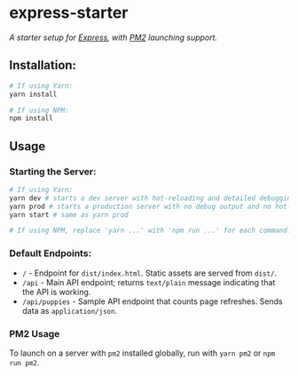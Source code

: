 # express-starter
*A starter setup for [Express](https://www.expressjs.com), with [PM2](http://pm2.keymetrics.io) launching support.*

## Installation:
```bash
# If using Yarn:
yarn install

# If using NPM:
npm install
```

## Usage
### Starting the Server:
```bash
# If using Yarn:
yarn dev # starts a dev server with hot-reloading and detailed debugging.
yarn prod # starts a production server with no debug output and no hot-reloading.
yarn start # same as yarn prod

# If using NPM, replace 'yarn ...' with 'npm run ...' for each command.
```

### Default Endpoints:
* `/` - Endpoint for `dist/index.html`. Static assets are served from `dist/`.
* `/api` - Main API endpoint; returns `text/plain` message indicating that the API is working.
* `/api/puppies` - Sample API endpoint that counts page refreshes. Sends data as `application/json`.

### PM2 Usage
To launch on a server with `pm2` installed globally, run with `yarn pm2` or `npm run pm2`.

